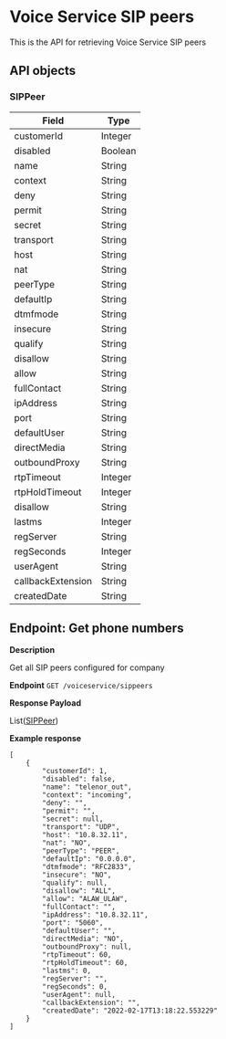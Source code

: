# Voice Service SIP peers
This is the API for retrieving Voice Service SIP peers

## API objects

### SIPPeer

Field               | Type                                       
------------------- | -------------------------------------------
customerId          | Integer                                    
disabled            | Boolean                                    
name                | String                                     
context             | String                                      
deny                | String                                       
permit              | String                                       
secret              | String                                       
transport           | String                                       
host                | String                                       
nat                 | String                                       
peerType            | String                                       
defaultIp           | String                                       
dtmfmode            | String                                       
insecure            | String                                       
qualify             | String                                       
disallow            | String                                       
allow               | String                                       
fullContact         | String                                       
ipAddress           | String                                       
port                | String                                       
defaultUser         | String                                       
directMedia         | String                                       
outboundProxy       | String                                       
rtpTimeout          | Integer                                      
rtpHoldTimeout      | Integer                                     
disallow            | String                                       
lastms              | Integer                                      
regServer           | String                                       
regSeconds          | Integer                                      
userAgent           | String                                       
callbackExtension   | String                                       
createdDate         | String                                     


## Endpoint: Get phone numbers

**Description**

Get all SIP peers configured for company

**Endpoint** `GET /voiceservice/sippeers`

**Response Payload**

List([SIPPeer](/api/phone-numbers-api/#sippeer))

**Example response**

```
[
    {
        "customerId": 1,
        "disabled": false,
        "name": "telenor_out",
        "context": "incoming",
        "deny": "",
        "permit": "",
        "secret": null,
        "transport": "UDP",
        "host": "10.8.32.11",
        "nat": "NO",
        "peerType": "PEER",
        "defaultIp": "0.0.0.0",
        "dtmfmode": "RFC2833",
        "insecure": "NO",
        "qualify": null,
        "disallow": "ALL",
        "allow": "ALAW_ULAW",
        "fullContact": "",
        "ipAddress": "10.8.32.11",
        "port": "5060",
        "defaultUser": "",
        "directMedia": "NO",
        "outboundProxy": null,
        "rtpTimeout": 60,
        "rtpHoldTimeout": 60,
        "lastms": 0,
        "regServer": "",
        "regSeconds": 0,
        "userAgent": null,
        "callbackExtension": "",
        "createdDate": "2022-02-17T13:18:22.553229"
    }
]
```


